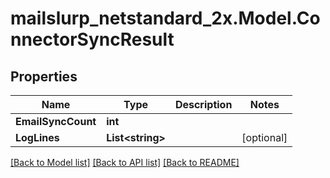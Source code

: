 # mailslurp_netstandard_2x.Model.ConnectorSyncResult

## Properties

Name | Type | Description | Notes
------------ | ------------- | ------------- | -------------
**EmailSyncCount** | **int** |  | 
**LogLines** | **List&lt;string&gt;** |  | [optional] 

[[Back to Model list]](../README#documentation-for-models) [[Back to API list]](../README#documentation-for-api-endpoints) [[Back to README]](../README)

